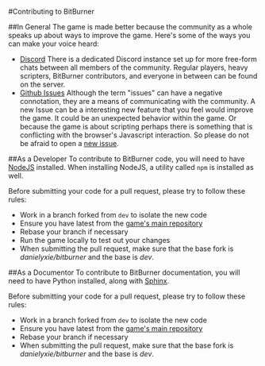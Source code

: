 #Contributing to BitBurner

##In General
The game is made better because the community as a whole speaks up about
ways to improve the game. Here's some of the ways you can make your voice
heard:
 - [Discord](https://discordapp.com)
   There is a dedicated Discord instance set up for more free-form chats
   between all members of the community. Regular players, heavy scripters,
   BitBurner contributors, and everyone in between can be found on the
   server.
 - [Github Issues](https://github.com/danielyxie/bitburner/issues)
   Although the term "issues" can have a negative connotation, they are a
   means of communicating with the community. A new Issue can be a
   interesting new feature that you feel would improve the game. It could be
   an unexpected behavior within the game. Or because the game is about
   scripting perhaps there is something that is conflicting with the
   browser's Javascript interaction. So please do not be afraid to open a
   [new issue](https://github.com/danielyxie/bitburner/issues/new).

##As a Developer
To contribute to BitBurner code, you will need to have
[NodeJS](https://nodejs.org) installed. When installing NodeJS, a utility
called `npm` is installed as well.

Before submitting your code for a pull request, please try to follow these
rules:
 - Work in a branch forked from `dev` to isolate the new code
 - Ensure you have latest from the [game's main
   repository](danielyxie/bitburner@dev)
 - Rebase your branch if necessary
 - Run the game locally to test out your changes
 - When submitting the pull request, make sure that the base fork is
   _danielyxie/bitburner_ and the base is _dev_.

##As a Documentor
To contribute to BitBurner documentation, you will need to have Python
installed, along with [Sphinx](http://www.sphinx-doc.org).

Before submitting your code for a pull request, please try to follow these
rules:
 - Work in a branch forked from `dev` to isolate the new code
 - Ensure you have latest from the [game's main
   repository](danielyxie/bitburner@dev)
 - Rebase your branch if necessary
 - When submitting the pull request, make sure that the base fork is
   _danielyxie/bitburner_ and the base is _dev_.
